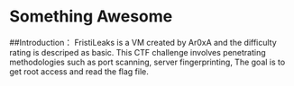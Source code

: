 # Something Awesome
##Introduction：
FristiLeaks is a VM created by Ar0xA and the difficulty rating is descriped as basic. This CTF challenge involves penetrating methodologies such as port scanning, server fingerprinting,  The goal is to get root access and read the flag file.
